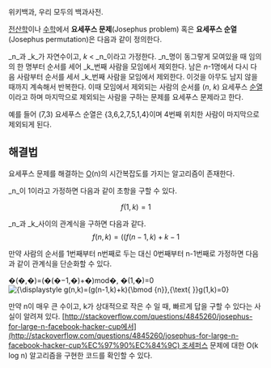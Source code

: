 위키백과, 우리 모두의 백과사전.

[전산학](https://ko.wikipedia.org/wiki/%EC%BB%B4%ED%93%A8%ED%84%B0_%EA%B3%BC%ED%95%99 "컴퓨터 과학")이나 [수학](https://ko.wikipedia.org/wiki/%EC%88%98%ED%95%99 "수학")에서 **요세푸스 문제**(Josephus problem) 혹은 **요세푸스 순열**(Josephus permutation)은 다음과 같이 정의한다.

_n_과 _k_가 자연수이고, _k_ < _n_이라고 가정한다. _n_명이 동그랗게 모여있을 때 임의의 한 명부터 순서를 세어 _k_번째 사람을 모임에서 제외한다. 남은 _n_-1명에서 다시 다음 사람부터 순서를 세서 _k_번째 사람을 모임에서 제외한다. 이것을 아무도 남지 않을 때까지 계속해서 반복한다. 이때 모임에서 제외되는 사람의 순서를 (_n_, _k_) 요세푸스 [순열](https://ko.wikipedia.org/wiki/%EC%88%9C%EC%97%B4 "순열")이라고 하며 마지막으로 제외되는 사람을 구하는 문제를 요세푸스 문제라고 한다.

예를 들어 (7,3) 요세푸스 순열은 {3,6,2,7,5,1,4}이며 4번째 위치한 사람이 마지막으로 제외되게 된다.

## 해결법

요세푸스 문제를 해결하는 [O](https://ko.wikipedia.org/wiki/%EC%A0%90%EA%B7%BC_%ED%91%9C%EA%B8%B0%EB%B2%95 "점근 표기법")(n)의 시간복잡도를 가지는 알고리즘이 존재한다.

_n_이 1이라고 가정하면 다음과 같이 초항을 구할 수 있다.

$$
f(1,k)=1
$$


_n_과 _k_사이의 관계식을 구하면 다음과 같다.
$$f(n,k)=((f(n-1,k)+k-1$$


만약 사람의 순서를 1번째부터 n번째로 두는 대신 0번째부터 n-1번째로 가정하면 다음과 같이 관계식을 단순화할 수 있다.

�(�,�)=(�(�−1,�)+�)mod�, �(1,�)=0![{\displaystyle g(n,k)=(g(n-1,k)+k){\bmod {n}},{\text{ }}g(1,k)=0}](https://wikimedia.org/api/rest_v1/media/math/render/svg/14b2854b60bcbc3fd9a19bf97c13991d77611b15)

만약 n이 매우 큰 수이고, k가 상대적으로 작은 수 일 때, 빠르게 답을 구할 수 있다는 사실이 알려져 있다. [http://stackoverflow.com/questions/4845260/josephus-for-large-n-facebook-hacker-cup에서](http://stackoverflow.com/questions/4845260/josephus-for-large-n-facebook-hacker-cup%EC%97%90%EC%84%9C) 조세퍼스 문제에 대한 O(k log n) 알고리즘을 구현한 코드를 확인할 수 있다.